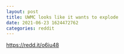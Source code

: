 ```yaml
--- 
layout: post 
title: UWMC looks like it wants to explode 
date: 2021-06-23 1624472762 
categories: reddit 
--- 
```

https://redd.it/o6iu48